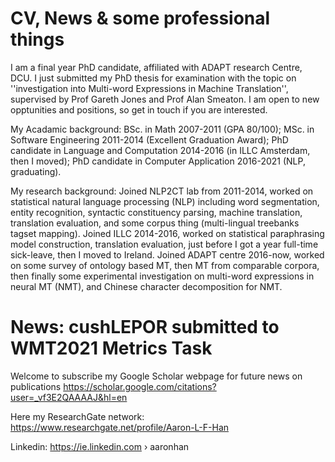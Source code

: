 # CV, News & some professional things

I am a final year PhD candidate, affiliated with ADAPT research Centre, DCU. I just submitted my PhD thesis for examination with the topic on ''investigation into Multi-word Expressions in Machine Translation'', supervised by Prof Gareth Jones and Prof Alan Smeaton. I am open to new opptunities and positions, so get in touch if you are interested. 

My Acadamic background: BSc. in Math 2007-2011 (GPA 80/100); MSc. in Software Engineering 2011-2014 (Excellent Graduation Award); PhD candidate in Language and Computation 2014-2016 (in ILLC Amsterdam, then I moved); PhD candidate in Computer Application 2016-2021 (NLP, graduating).

My research background: 
Joined NLP2CT lab from 2011-2014, worked on statistical natural language processing (NLP) including word segmentation, entity recognition, syntactic constituency parsing, machine translation, translation evaluation, and some corpus thing (multi-lingual treebanks tagset mapping). 
Joined ILLC 2014-2016, worked on statistical paraphrasing model construction, translation evaluation, just before I got a year full-time sick-leave, then I moved to Ireland. 
Joined ADAPT centre 2016-now, worked on some survey of ontology based MT, then MT from comparable corpora, then finally some experimental investigation on multi-word expressions in neural MT (NMT), and Chinese character decomposition for NMT.


# News: cushLEPOR submitted to WMT2021 Metrics Task

Welcome to subscribe my Google Scholar webpage for future news on publications
https://scholar.google.com/citations?user=_vf3E2QAAAAJ&hl=en 

Here my ResearchGate network:
https://www.researchgate.net/profile/Aaron-L-F-Han 

Linkedin:
https://ie.linkedin.com › aaronhan





